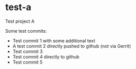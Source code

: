 # test-a
Test project A

Some test commits:
* Test commit 1 with some additional text
* A test commit 2 directly pushed to github (not via Gerrit)
* Test commit 3
* Test commit 4 directly to github
* Test commit 5
